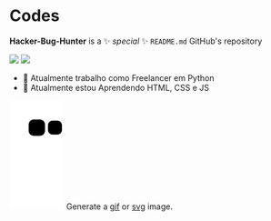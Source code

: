# Codes

**Hacker-Bug-Hunter** is a ✨ _special_ ✨ `README.md` GitHub's repository

<div width='100%' display='flex'>
  <img src='https://github-readme-stats.vercel.app/api?username=Hacker-Bug-Hunter&show_icons=true&theme=gotham'/>
  <img src='https://github-readme-stats.vercel.app/api/top-langs/?username=Hacker-Bug-Hunter&theme=gotham'/>
  <!--midnight-purple-->
</div>

- 🔭 Atualmente trabalho como Freelancer em Python
- 🌱 Atualmente estou Aprendendo HTML, CSS e JS

![Snake animation](https://github.com/Hacker-Bug-Hunter/Hacker-Bug-Hunter/blob/output/github-contribution-grid-snake.svg)
Generate a [gif](https://github.com/Platane/snk/raw/output/github-contribution-grid-snake.gif) or [svg](https://github.com/Platane/snk/raw/output/github-contribution-grid-snake.svg) image.
